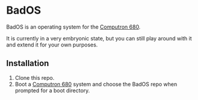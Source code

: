 # BadOS

BadOS is an operating system for the
[Computron 680](https://github.com/benchristel/computron-680).

It is currently in a very embryonic state, but you can still play around with
it and extend it for your own purposes.

## Installation

1. Clone this repo.
1. Boot a [Computron 680](https://github.com/benchristel/computron-680)
   system and choose the BadOS repo when prompted for a boot directory.
